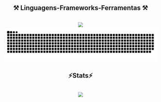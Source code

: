 
<h2 align="center" >⚒️ Linguagens-Frameworks-Ferramentas ⚒️</h2>
<br>
<div align="center" >
  <img src="https://skillicons.dev/icons?i=react,nestjs,nodejs,mongodb,typescript,javascript,tailwind,html,css,github,figma" />
</div>

<picture>
  <source media="(prefers-color-scheme: dark)" srcset="https://raw.githubusercontent.com/GABRIELBOLDIVEIGA/GABRIELBOLDIVEIGA/output/github-snake-dark.svg" />
  
  <img alt="snake" src="https://raw.githubusercontent.com/GABRIELBOLDIVEIGA/GABRIELBOLDIVEIGA/output/github-snake.svg"/>
</picture>

<h2 align="center" >⚡Stats⚡</h2>
<br>
<div align="center" >
  <picture>
  <source
    srcset="https://github-readme-stats.vercel.app/api?username=gabrielboldiveiga&show_icons=true&theme=dark"
    media="(prefers-color-scheme: dark)"
  />
  <source
    srcset="https://github-readme-stats.vercel.app/api?username=gabrielboldiveiga&show_icons=true"
    media="(prefers-color-scheme: light), (prefers-color-scheme: no-preference)"
  />
  <img src="https://github-readme-stats.vercel.app/api?username=gabrielboldiveiga&show_icons=true" />
</picture>
</div>

